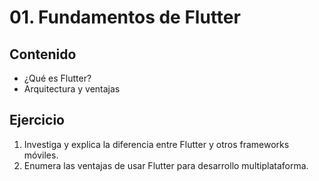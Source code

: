 # 01. Fundamentos de Flutter

## Contenido
- ¿Qué es Flutter?
- Arquitectura y ventajas

## Ejercicio
1. Investiga y explica la diferencia entre Flutter y otros frameworks móviles.
2. Enumera las ventajas de usar Flutter para desarrollo multiplataforma.
